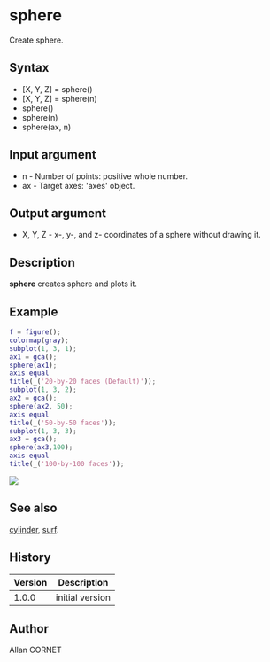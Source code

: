 # sphere

Create sphere.

## Syntax

- [X, Y, Z] = sphere()
- [X, Y, Z] = sphere(n)
- sphere()
- sphere(n)
- sphere(ax, n)

## Input argument

- n - Number of points: positive whole number.
- ax - Target axes: 'axes' object.

## Output argument

- X, Y, Z - x-, y-, and z- coordinates of a sphere without drawing it.

## Description

  <p><b>sphere</b> creates sphere and plots it.</p>

## Example

```matlab
f = figure();
colormap(gray);
subplot(1, 3, 1);
ax1 = gca();
sphere(ax1);
axis equal
title(_('20-by-20 faces (Default)'));
subplot(1, 3, 2);
ax2 = gca();
sphere(ax2, 50);
axis equal
title(_('50-by-50 faces'));
subplot(1, 3, 3);
ax3 = gca();
sphere(ax3,100);
axis equal
title(_('100-by-100 faces'));
```

<img src="sphere_405CBFC9.svg" align="middle"/>

## See also

[cylinder](cylinder.md), [surf](surf.md).

## History

| Version | Description     |
| ------- | --------------- |
| 1.0.0   | initial version |

## Author

Allan CORNET
